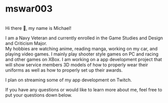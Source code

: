# mswar003
<br />
Hi there 👋, my name is Michael!

I am a Navy Veteran and currently enrolled in the Game Studies and Design and Criticism Major.<br />
My hobbies are watching anime, reading manga, working on my car, and playing video games.
I mainly play shooter style games on PC and racing and other games on XBox.
I am working on a app development project that will show service members 3D models of how to properly 
wear their uniforms as well as how to properly set up their awards.<br/>

I plan on streaming some of my app development on Twitch.<br />

If you have any questions or would like to learn more about me, feel free to put your questions down below.